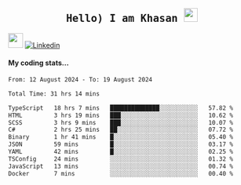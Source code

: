 <h2 align='center'><samp><strong>Hello) I am Khasan <img src="https://media.giphy.com/media/hvRJCLFzcasrR4ia7z/giphy.gif" width="28px" height="28px"></strong></samp></h2>

<img src="https://media.giphy.com/media/WUlplcMpOCEmTGBtBW/giphy.gif" width="30"> [![Linkedin](https://img.shields.io/badge/LinkedIn-Khasan%20Rashidov-blue?logo=Linkedin&logoColor=blue&labelColor=black&style=flat-square)](https://www.linkedin.com/in/khasanr)  

#### My coding stats...
<!--START_SECTION:waka-->

```txt
From: 12 August 2024 - To: 19 August 2024

Total Time: 31 hrs 14 mins

TypeScript   18 hrs 7 mins   ██████████████░░░░░░░░░░░   57.82 %
HTML         3 hrs 19 mins   ███░░░░░░░░░░░░░░░░░░░░░░   10.62 %
SCSS         3 hrs 9 mins    ███░░░░░░░░░░░░░░░░░░░░░░   10.07 %
C#           2 hrs 25 mins   ██░░░░░░░░░░░░░░░░░░░░░░░   07.72 %
Binary       1 hr 41 mins    █░░░░░░░░░░░░░░░░░░░░░░░░   05.40 %
JSON         59 mins         █░░░░░░░░░░░░░░░░░░░░░░░░   03.17 %
YAML         42 mins         █░░░░░░░░░░░░░░░░░░░░░░░░   02.25 %
TSConfig     24 mins         ░░░░░░░░░░░░░░░░░░░░░░░░░   01.32 %
JavaScript   13 mins         ░░░░░░░░░░░░░░░░░░░░░░░░░   00.74 %
Docker       7 mins          ░░░░░░░░░░░░░░░░░░░░░░░░░   00.40 %
```

<!--END_SECTION:waka-->

<!---
khasanrashidov/khasanrashidov is a ✨ special ✨ repository because its `README.md` (this file) appears on your GitHub profile.
You can click the Preview link to take a look at your changes.
--->
